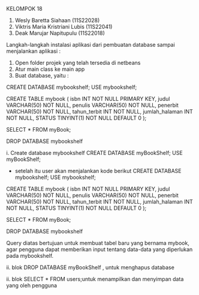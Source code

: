 KELOMPOK 18
1. Wesly Baretta Siahaan (11S22028)
2. Viktris Maria Kristriani Lubis (11S22041)
3. Deak Marujar Napitupulu (11S22018)

Langkah-langkah instalasi aplikasi dari pembuatan database sampai menjalankan aplikasi :
1. Open folder projek yang telah tersedia di netbeans 
2. Atur main class ke main app
3. Buat database, yaitu :

CREATE DATABASE mybookshelf;
USE mybookshelf;

CREATE TABLE mybook (
  isbn INT NOT NULL PRIMARY KEY,
  judul VARCHAR(50) NOT NULL,
  penulis VARCHAR(50) NOT NULL,
  penerbit VARCHAR(50) NOT NULL,
  tahun_terbit INT NOT NULL,
  jumlah_halaman INT NOT NULL,
  STATUS TINYINT(1) NOT NULL DEFAULT 0
);


SELECT * FROM myBook;


DROP DATABASE mybookshelf

i. Create database  mybookshelf 
CREATE DATABASE myBookShelf;
USE myBookShelf;

- setelah itu user akan menjalankan kode berikut 
CREATE DATABASE mybookshelf;
USE mybookshelf;

CREATE TABLE mybook (
  isbn INT NOT NULL PRIMARY KEY,
  judul VARCHAR(50) NOT NULL,
  penulis VARCHAR(50) NOT NULL,
  penerbit VARCHAR(50) NOT NULL,
  tahun_terbit INT NOT NULL,
  jumlah_halaman INT NOT NULL,
  STATUS TINYINT(1) NOT NULL DEFAULT 0
);


SELECT * FROM myBook;


DROP DATABASE mybookshelf

Query diatas bertujuan untuk membuat tabel baru yang bernama mybook, agar pengguna dapat memberikan input tentang data-data yang diperlukan pada mybookshelf.

ii. blok DROP DATABASE myBookShelf , untuk menghapus  database

ii. blok SELECT * FROM users;untuk menampilkan dan menyimpan data yang oleh pengguna
